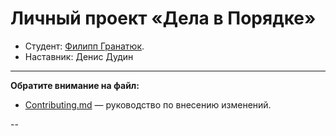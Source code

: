# Личный проект «Дела в Порядке»

* Студент: [Филипп Гранатюк](https://up.htmlacademy.ru/php/12/user/1510209).
* Наставник: Денис Дудин

---

**Обратите внимание на файл:**

- [Contributing.md](Contributing.md) — руководство по внесению изменений.

--


